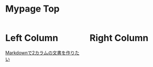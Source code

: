 <style>
.column-left{
  float: left;
  width: 47.5%;
  text-align: left;
}
.column-right{
  float: right;
  width: 47.5%;
  text-align: left;
}
.column-one{
  float: left;
  width: 100%;
  text-align: left;
}
</style>

<div class="column-one">

# Mypage Top

</div>


<div class="column-left">

# Left Column
<a href="https://qiita.com/ossyaritoori/items/9f38113847ee65e68e76" target="_blank">Markdownで2カラムの文書を作りたい</a>	
</div>
<div class="column-right">

# Right Column

</div>
